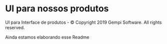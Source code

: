 # UI para nossos produtos

UI para Interface de produtos -  © Copyright 2019 Gempi Software. All rights reserved.

Ainda estamos elaborando esse Readme
